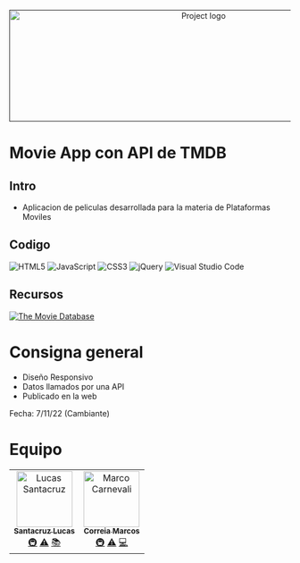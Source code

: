 <p align="center">
  <a href="" rel="noopener">
 <img width=680px height=200px src="https://imgur.com/Bbz3O1L.png" alt="Project logo"></a>
</p>


# Movie App con API de TMDB

## Intro

- Aplicacion de peliculas desarrollada para la materia de Plataformas Moviles


## Codigo

 ![HTML5](https://img.shields.io/badge/html5-%23E34F26.svg?style=for-the-badge&logo=html5&logoColor=white) 
 ![JavaScript](https://img.shields.io/badge/javascript-%23323330.svg?style=for-the-badge&logo=javascript&logoColor=%23F7DF1E) 
 ![CSS3](https://img.shields.io/badge/css3-%231572B6.svg?style=for-the-badge&logo=css3&logoColor=white)
 ![jQuery](https://img.shields.io/badge/jquery-%230769AD.svg?style=for-the-badge&logo=jquery&logoColor=white)
 ![Visual Studio Code](https://img.shields.io/badge/Visual%20Studio%20Code-0078d7.svg?style=for-the-badge&logo=visual-studio-code&logoColor=white)

## Recursos

 <a href='https://www.themoviedb.org/' target="_blank"><img alt='The Movie Database' src='https://img.shields.io/badge/The_Movie Database-100000?style=for-the-badge&logo=The Movie Database&logoColor=FFFFFF&labelColor=1A0F59&color=1A0F59'/></a>




# Consigna general

- Diseño Responsivo
- Datos llamados por una API
- Publicado en la web

Fecha: 7/11/22 (Cambiante)


# Equipo
<table>
  <tbody>
  <tr>
 <td align="center"><a href="https://github.com/lincNx"><img src="https://avatars.githubusercontent.com/u/56304084?v=4?s=100" width="100px;" alt="Lucas Santacruz"/><br /><sub><b>Santacruz Lucas</b></sub></a><br /><a href="#infra-lukepistrol" title="Infraestructura (Hosting, Herramientas, etc)">🚇</a> <a href="https://github.com/CodeEditApp/CodeEdit/commits?author=lukepistrol" title="Tests">⚠️</a> <a href="https://github.com/CodeEditApp/CodeEdit/commits?author=lukepistrol" title="Documentacion">📚</a></td>  
        
  <td align="center"><a href="https://github.com/Elmuri"><img src="https://avatars.githubusercontent.com/u/101751763?v=4?s=100" width="100px;" alt="Marco Carnevali"/><br /><sub><b>Correia Marcos</b></sub></a><br /><a href="#infra-MarcoCarnevali" title="Infraestructura (Hosting, Herramientas, etc)">🚇</a> <a href="https://github.com/CodeEditApp/CodeEdit/commits?author=MarcoCarnevali" title="Tests">⚠️</a> <a href="https://github.com/CodeEditApp/CodeEdit/commits?author=MarcoCarnevali" title="Programacion">💻</a></td>   
        </tr>
  </tbody>
</table>
